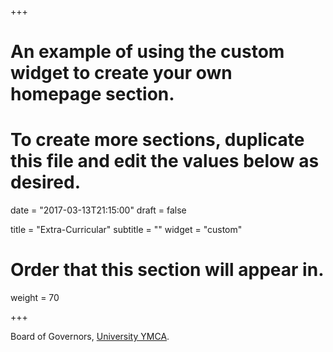 +++
# An example of using the custom widget to create your own homepage section.
# To create more sections, duplicate this file and edit the values below as desired.

date = "2017-03-13T21:15:00"
draft = false

title = "Extra-Curricular"
subtitle = ""
widget = "custom"

# Order that this section will appear in.
weight = 70

+++

Board of Governors, [University YMCA](universityymca.org).
